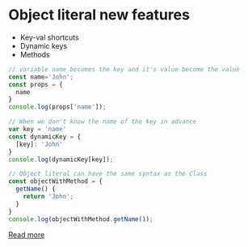 # Object literal new features

* Key-val shortcuts
* Dynamic keys
* Methods

```js
// variable name becomes the key and it's value become the value
const name='John';
const props = {
  name
}
console.log(props['name']);

// When we don't know the name of the key in advance
var key = 'name'
const dynamicKey = {
  [key]: 'John'
}
console.log(dynamicKey[key]);

// Object literal can have the same syntax as the Class
const objectWithMethod = {
  getName() {
    return 'John';
  }
}
console.log(objectWithMethod.getName());
```

[Read more](https://developer.mozilla.org/en-US/docs/Web/JavaScript/Reference/Operators/Object_initializer)